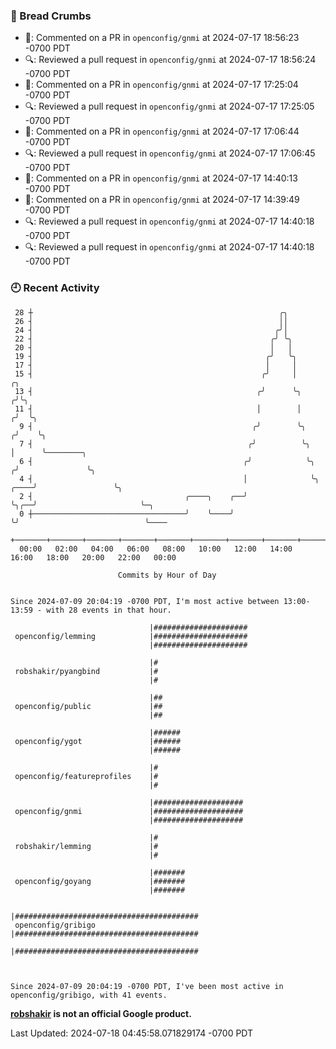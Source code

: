 ### 🍞 Bread Crumbs

 * 💬: Commented on a PR in  `openconfig/gnmi` at 2024-07-17 18:56:23 -0700 PDT
 * 🔍: Reviewed a pull request in  `openconfig/gnmi` at 2024-07-17 18:56:24 -0700 PDT
 * 💬: Commented on a PR in  `openconfig/gnmi` at 2024-07-17 17:25:04 -0700 PDT
 * 🔍: Reviewed a pull request in  `openconfig/gnmi` at 2024-07-17 17:25:05 -0700 PDT
 * 💬: Commented on a PR in  `openconfig/gnmi` at 2024-07-17 17:06:44 -0700 PDT
 * 🔍: Reviewed a pull request in  `openconfig/gnmi` at 2024-07-17 17:06:45 -0700 PDT
 * 💬: Commented on a PR in  `openconfig/gnmi` at 2024-07-17 14:40:13 -0700 PDT
 * 💬: Commented on a PR in  `openconfig/gnmi` at 2024-07-17 14:39:49 -0700 PDT
 * 🔍: Reviewed a pull request in  `openconfig/gnmi` at 2024-07-17 14:40:18 -0700 PDT
 * 🔍: Reviewed a pull request in  `openconfig/gnmi` at 2024-07-17 14:40:18 -0700 PDT

### 🕘 Recent Activity
```
 28 ┼                                                       ╭╮
 26 ┤                                                       ││
 24 ┤                                                      ╭╯│
 22 ┤                                                     ╭╯ ╰╮
 20 ┤                                                     │   │
 19 ┤                                                    ╭╯   ╰╮
 17 ┤                                                    │     │
 15 ┤                                                   ╭╯     │                  ╭╮
 13 ┤                                                  ╭╯      ╰╮                ╭╯╰╮
 11 ┤                                                  │        │               ╭╯  ╰╮
  9 ┤                                                 ╭╯        ╰╮             ╭╯    ╰╮
  7 ┤                                                ╭╯          ╰╮            │      ╰────────╮
  6 ┤                                               ╭╯            ╰╮          ╭╯               ╰╮
  4 ┤                                               │              ╰╮    ╭────╯                 ╰╮
  2 ┤                                  ╭────╮    ╭──╯               ╰╮╭──╯                       ╰─╮
  0 ┼──────────────────────────────────╯    ╰────╯                   ╰╯                            ╰────
    +───────+───────+───────+───────+───────+───────+───────+───────+───────+───────+───────+───────+────
  00:00   02:00   04:00   06:00   08:00   10:00   12:00   14:00   16:00   18:00   20:00   22:00   00:00   

						Commits by Hour of Day


Since 2024-07-09 20:04:19 -0700 PDT, I'm most active between 13:00-13:59 - with 28 events in that hour.

```



```
                               |#####################
 openconfig/lemming            |#####################
                               |#####################

                               |#
 robshakir/pyangbind           |#
                               |#

                               |##
 openconfig/public             |##
                               |##

                               |######
 openconfig/ygot               |######
                               |######

                               |#
 openconfig/featureprofiles    |#
                               |#

                               |####################
 openconfig/gnmi               |####################
                               |####################

                               |#
 robshakir/lemming             |#
                               |#

                               |#######
 openconfig/goyang             |#######
                               |#######

                               |#########################################
 openconfig/gribigo            |#########################################
                               |#########################################



Since 2024-07-09 20:04:19 -0700 PDT, I've been most active in openconfig/gribigo, with 41 events.

```
**[robshakir](mailto:robjs@google.com) is not an official Google product.**  


Last Updated: 2024-07-18 04:45:58.071829174 -0700 PDT
